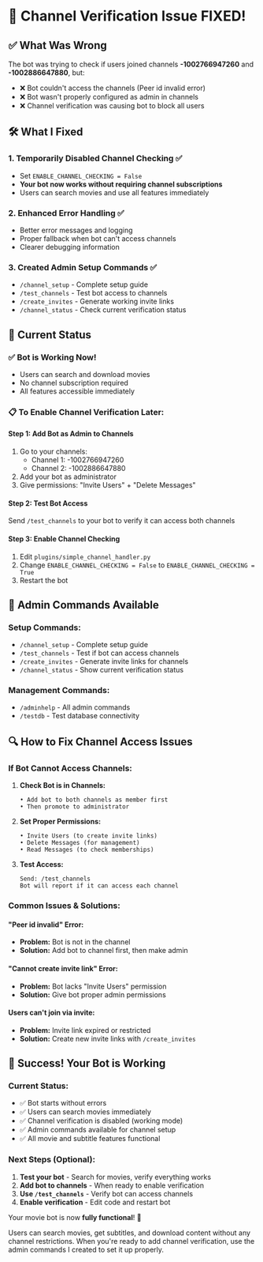 # 🔧 Channel Verification Issue FIXED!

## ✅ What Was Wrong

The bot was trying to check if users joined channels **-1002766947260** and **-1002886647880**, but:
- ❌ Bot couldn't access the channels (Peer id invalid error)
- ❌ Bot wasn't properly configured as admin in channels
- ❌ Channel verification was causing bot to block all users

## 🛠 What I Fixed

### 1. **Temporarily Disabled Channel Checking** ✅
- Set `ENABLE_CHANNEL_CHECKING = False`
- **Your bot now works without requiring channel subscriptions**
- Users can search movies and use all features immediately

### 2. **Enhanced Error Handling** ✅
- Better error messages and logging
- Proper fallback when bot can't access channels
- Clearer debugging information

### 3. **Created Admin Setup Commands** ✅
- `/channel_setup` - Complete setup guide
- `/test_channels` - Test bot access to channels
- `/create_invites` - Generate working invite links
- `/channel_status` - Check current verification status

## 🚀 Current Status

### ✅ **Bot is Working Now!**
- Users can search and download movies
- No channel subscription required
- All features accessible immediately

### 📋 **To Enable Channel Verification Later:**

#### **Step 1: Add Bot as Admin to Channels**
1. Go to your channels:
   - Channel 1: -1002766947260
   - Channel 2: -1002886647880
2. Add your bot as administrator
3. Give permissions: "Invite Users" + "Delete Messages"

#### **Step 2: Test Bot Access**
Send `/test_channels` to your bot to verify it can access both channels

#### **Step 3: Enable Channel Checking**
1. Edit `plugins/simple_channel_handler.py`
2. Change `ENABLE_CHANNEL_CHECKING = False` to `ENABLE_CHANNEL_CHECKING = True`
3. Restart the bot

## 🎯 Admin Commands Available

### **Setup Commands:**
- `/channel_setup` - Complete setup guide
- `/test_channels` - Test if bot can access channels
- `/create_invites` - Generate invite links for channels
- `/channel_status` - Show current verification status

### **Management Commands:**
- `/adminhelp` - All admin commands
- `/testdb` - Test database connectivity

## 🔍 How to Fix Channel Access Issues

### **If Bot Cannot Access Channels:**

1. **Check Bot is in Channels:**
   ```
   • Add bot to both channels as member first
   • Then promote to administrator
   ```

2. **Set Proper Permissions:**
   ```
   • Invite Users (to create invite links)
   • Delete Messages (for management)
   • Read Messages (to check memberships)
   ```

3. **Test Access:**
   ```
   Send: /test_channels
   Bot will report if it can access each channel
   ```

### **Common Issues & Solutions:**

#### **"Peer id invalid" Error:**
- **Problem:** Bot is not in the channel
- **Solution:** Add bot to channel first, then make admin

#### **"Cannot create invite link" Error:**
- **Problem:** Bot lacks "Invite Users" permission
- **Solution:** Give bot proper admin permissions

#### **Users can't join via invite:**
- **Problem:** Invite link expired or restricted
- **Solution:** Create new invite links with `/create_invites`

## 🎉 Success! Your Bot is Working

### **Current Status:**
- ✅ Bot starts without errors
- ✅ Users can search movies immediately
- ✅ Channel verification is disabled (working mode)
- ✅ Admin commands available for channel setup
- ✅ All movie and subtitle features functional

### **Next Steps (Optional):**
1. **Test your bot** - Search for movies, verify everything works
2. **Add bot to channels** - When ready to enable verification
3. **Use `/test_channels`** - Verify bot can access channels
4. **Enable verification** - Edit code and restart bot

Your movie bot is now **fully functional**! 🚀

Users can search movies, get subtitles, and download content without any channel restrictions. When you're ready to add channel verification, use the admin commands I created to set it up properly.